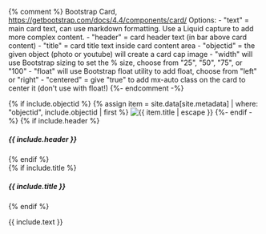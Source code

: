 {% comment %}
    Bootstrap Card, https://getbootstrap.com/docs/4.4/components/card/
    Options:
    - "text" = main card text, can use markdown formatting. Use a Liquid capture to add more complex content.
    - "header" = card header text (in bar above card content)
    - "title" = card title text inside card content area
    - "objectid" = the given object (photo or youtube) will create a card cap image
    - "width" will use Bootstrap sizing to set the % size, choose from "25", "50", "75", or "100"
    - "float" will use Bootstrap float utility to add float, choose from "left" or "right"
    - "centered" = give "true" to add mx-auto class on the card to center it (don't use with float!)
{%- endcomment -%}
<div class="card mb-3 {% if include.float %}float-{{ include.float }} {% endif %}{% if include.width %}w-{{ include.width }}{% endif %}{% if include.centered %} mx-auto{% endif %}">
{% if include.objectid %}
{% assign item = site.data[site.metadata] | where: "objectid", include.objectid | first %}
<img class="card-img-top" src="{% unless item.youtubeid %}{{ site.cdm-url }}/digital/iiif/{{ site.cdm-collection-id }}/{{ item.cdmid }}/full/max/0/default.jpg{% else %}https://img.youtube.com/vi/{{ item.youtubeid }}/maxresdefault.jpg{% endunless %}" alt="{{ item.title | escape }}">
{%- endif -%}
{% if include.header %}<h5 class="card-header">{{ include.header }}</h5>{% endif %}
<div class="card-body">
{% if include.title %}<h5 class="card-title">{{ include.title }}</h5>{% endif %}
<div class="card-text" markdown="1">

{{ include.text }}

</div>
</div>
</div>